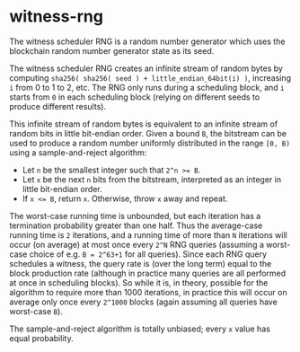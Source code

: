 # witness-rng

The witness scheduler RNG is a random number generator which uses the blockchain random number generator state as its seed.

The witness scheduler RNG creates an infinite stream of random bytes by computing `sha256( sha256( seed ) + little_endian_64bit(i) )`, increasing `i` from 0 to 1 to 2, etc. The RNG only runs during a scheduling block, and `i` starts from `0` in each scheduling block \(relying on different seeds to produce different results\).

This infinite stream of random bytes is equivalent to an infinite stream of random bits in little bit-endian order. Given a bound `B`, the bitstream can be used to produce a random number uniformly distributed in the range `[0, B)` using a sample-and-reject algorithm:

* Let `n` be the smallest integer such that `2^n >= B`.
* Let `x` be the next `n` bits from the bitstream, interpreted as an integer in little bit-endian order.
* If `x <= B`, return `x`.  Otherwise, throw `x` away and repeat.

The worst-case running time is unbounded, but each iteration has a termination probability greater than one half. Thus the average-case running time is `2` iterations, and a running time of more than `N` iterations will occur \(on average\) at most once every `2^N` RNG queries \(assuming a worst-case choice of e.g. `B = 2^63+1` for all queries\). Since each RNG query schedules a witness, the query rate is \(over the long term\) equal to the block production rate \(although in practice many queries are all performed at once in scheduling blocks\). So while it is, in theory, possible for the algorithm to require more than 1000 iterations, in practice this will occur on average only once every `2^1000` blocks \(again assuming all queries have worst-case `B`\).

The sample-and-reject algorithm is totally unbiased; every `x` value has equal probability.


